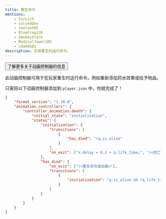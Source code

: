 ```yaml
---
title: 重生命令
mentions:
    - SirLich
    - solvedDev
    - Joelant05
    - BlueFrog130
    - SmokeyStack
    - MedicalJewel105
    - cda94581
description: 实体重生时运行命令。
---
```


<Button link="animation-controllers-intro">了解更多关于动画控制器的信息</Button>

此动画控制器可用于在玩家重生时运行命令，例如重新添加药水效果或给予物品。

只需将以下动画控制器添加到 `player.json` 中，你就完成了！

```json title="BP/animation_controllers/respawn.ac.json"
{
    "format_version": "1.10.0",
    "animation_controllers": {
        "controller.animation.death": {
            "initial_state": "initialization",
            "states": {
                "initialization": {
                    "transitions": [
                        {
                            "has_died": "!q.is_alive"
                        }
                    ],
                    "on_exit": ["v.delay = 0.2 + q.life_time;", "/<死亡命令或动画>"]
                },
                "has_died": {
                    "on_exit": ["/<重生命令或动画>"],
                    "transitions": [
                        {
                            "initialization": "q.is_alive && (q.life_time >= v.delay)"
                        }
                    ]
                }
            }
        }
    }
}
```